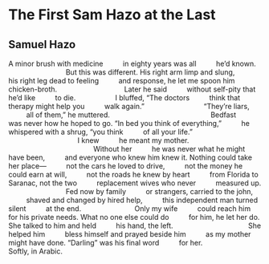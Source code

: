 # The First Sam Hazo at the Last
## Samuel Hazo
A minor brush with medicine
         in eighty years was all
         he’d known.
                             But this was different.
His right arm limp and slung,
         his right leg dead to feeling
         and response, he let me spoon him
         chicken-broth.
                                 Later he said
         without self-pity that he’d like
         to die.
                   I bluffed, “The doctors
         think that therapy might help you
         walk again.”
                             “They’re liars,
         all of them,” he muttered.
                                                  Bedfast
         was never how he hoped to go.
“In bed you think of everything,”
         he whispered with a shrug, “you think
         of all your life.”
                                   I knew
         he meant my mother.
                                           Without her
         he was never what he might have been,
         and everyone who knew him knew it.
Nothing could take her place—
         not the cars he loved to drive,
         not the money he could earn at will,
         not the roads he knew by heart
         from Florida to Saranac, not the two
         replacement wives who never
         measured up.
                             Fed now by family
         or strangers, carried to the john,
         shaved and changed by hired help,
         this independent man turned silent
         at the end.
                          Only my wife
         could reach him for his private needs.
What no one else could do
         for him, he let her do.
She talked to him and held
         his hand, the left.
                                     She helped him
         bless himself and prayed beside him
         as my mother might have done.
“Darling” was his final word
         for her.
                      Softly, in Arabic.